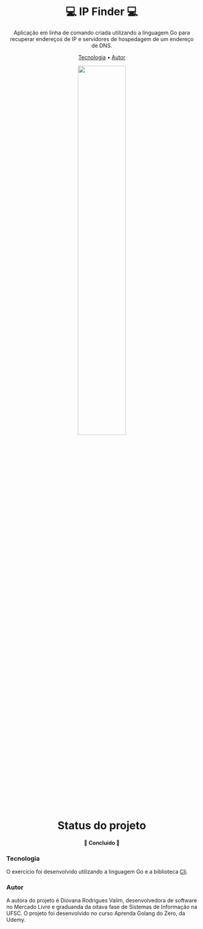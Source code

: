 <h1 align="center">💻 IP Finder 💻 </h1>
<p align="center">Aplicação em linha de comando criada utilizando a linguagem Go para recuperar endereços de IP e servidores de hospedagem de um endereço de DNS.</p>
<p align="center">
 <a href="#tecnologia">Tecnologia</a> • 
 <a href="#autor">Autor</a>
</p>

<p align="center">
  <img align="" src="https://media1.giphy.com/media/HCkbgKLdLWq3OCV8YM/giphy.gif?cid=ecf05e477qak4zisk328uaf52r8eg3uno7lsveoninpz1fle&rid=giphy.gif&ct=g" height="50%" width="50%" />
</p>

<h1 align="center"> 
  Status do projeto
</h1>
<h4 align="center"> 🚀 Concluido 🚀 </h4>

<a name="tecnologia"></a>
### Tecnologia

O exercício foi desenvolvido utilizando a linguagem Go e a biblioteca [Cli](https://github.com/urfave/cli).

<a name="autor"></a>
### Autor

A autora do projeto é Diovana Rodrigues Valim, desenvolvedora de software no Mercado Livre e graduanda da oitava fase de Sistemas de Informação na UFSC.
O projeto foi desenvolvido no curso Aprenda Golang do Zero, da Udemy.
